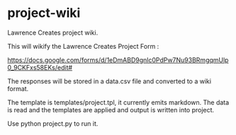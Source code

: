 project-wiki
============

Lawrence Creates project wiki. 

This will wikify the Lawrence Creates Project Form :

https://docs.google.com/forms/d/1eDmABD9gnlc0PdPw7Nu93BRmgqmUlp0_9CKFxs58EKs/edit#

The responses will be stored in a data.csv file and converted to a wiki format. 

The template is templates/project.tpl, it currently emits markdown.
The data is read and the templates are applied and output is written into project.

Use python project.py to run it.